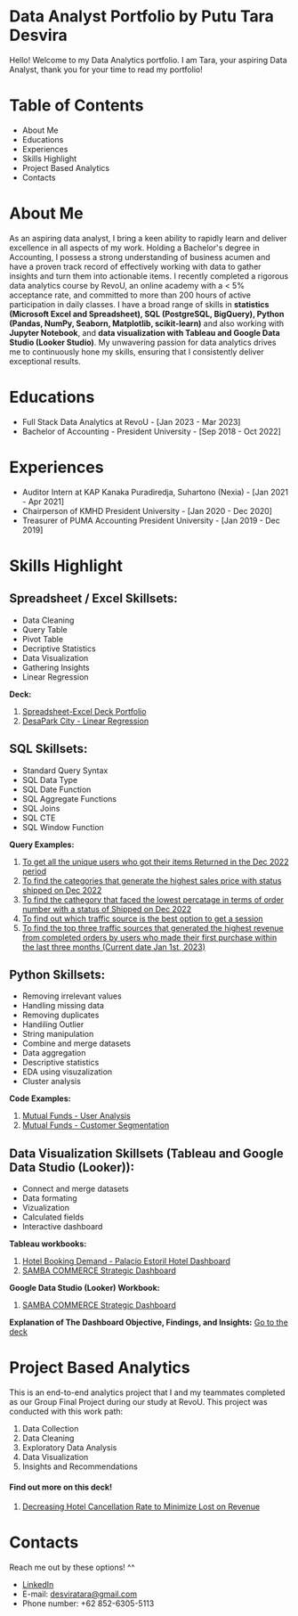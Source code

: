 # Data Analyst Portfolio by Putu Tara Desvira
Hello! Welcome to my Data Analytics portfolio.  I am Tara, your aspiring Data Analyst, thank you for your time to read my portfolio! 

# Table of Contents
* About Me
* Educations
* Experiences
* Skills Highlight
* Project Based Analytics
* Contacts

# About Me
As an aspiring data analyst, I bring a keen ability to rapidly learn and deliver excellence in all aspects of my work. Holding a Bachelor's degree in Accounting, I possess a strong understanding of business acumen and have a proven track record of effectively working with data to gather insights and turn them into actionable items. I recently completed a rigorous data analytics course by RevoU, an online academy with a < 5% acceptance rate, and committed to more than 200 hours of active participation in daily classes. I have a broad range of skills in **statistics (Microsoft Excel and Spreadsheet), SQL (PostgreSQL, BigQuery), Python (Pandas, NumPy, Seaborn, Matplotlib, scikit-learn)** and also working with **Jupyter Notebook**, and **data visualization with Tableau and Google Data Studio (Looker Studio)**. My unwavering passion for data analytics drives me to continuously hone my skills, ensuring that I consistently deliver exceptional results.

# Educations
* Full Stack Data Analytics at RevoU - [Jan 2023 - Mar 2023]
* Bachelor of Accounting - President University - [Sep 2018 - Oct 2022]

# Experiences
* Auditor Intern at KAP Kanaka Puradiredja, Suhartono (Nexia) - [Jan 2021 - Apr 2021]
* Chairperson of KMHD President University - [Jan 2020 - Dec 2020]
* Treasurer of PUMA Accounting President University - [Jan 2019 - Dec 2019]

# Skills Highlight
## Spreadsheet / Excel Skillsets:
* Data Cleaning
* Query Table
* Pivot Table
* Decriptive Statistics
* Data Visualization
* Gathering Insights
* Linear Regression

**Deck:**

1. [Spreadsheet-Excel Deck Portfolio](https://drive.google.com/file/d/1FOhpa6jPqr9HLKNQtl7os_FlGnOoc8Ji/view?usp=sharing)
2. [DesaPark City - Linear Regression](https://docs.google.com/spreadsheets/d/1EuE75mTwSmNcpX2vgH3Y6JC8GNwpEfg8uPLkv82xLM4/edit?usp=sharing)

## SQL Skillsets:
* Standard Query Syntax
* SQL Data Type
* SQL Date Function
* SQL Aggregate Functions
* SQL Joins
* SQL CTE
* SQL Window Function

**Query Examples:**
1. [To get all the unique users who got their items Returned in the Dec 2022 period ](https://console.cloud.google.com/bigquery?sq=542976873921:d16b89194d9945eaa9e5a06919efedd1)
2. [To find the categories that generate the highest sales price with status shipped on Dec 2022](https://console.cloud.google.com/bigquery?sq=542976873921:36c154473b4b4effae25a83eadfe8613)
3. [To find the cathegory that faced the lowest percatage in terms of order number with a status of Shipped on Dec 2022](https://console.cloud.google.com/bigquery?sq=542976873921:b9d04088f18a459a999b4befebd24481)
4. [To find out which traffic source is the best option to get a session](https://console.cloud.google.com/bigquery?sq=542976873921:5ccbaeeb6a754e4796dd5d98d6786f57)
5. [To find the top three traffic sources that generated the highest revenue from completed orders by users who made their first purchase within the last three months (Current date Jan 1st, 2023)](https://console.cloud.google.com/bigquery?sq=542976873921:4998d3983d994f57bdb183b1f6c1073e)

## Python Skillsets:
* Removing irrelevant values
* Handling missing data
* Removing duplicates
* Handiling Outlier
* String manipulation
* Combine and merge datasets
* Data aggregation
* Descriptive statistics
* EDA using visuzalization
* Cluster analysis

**Code Examples:**
1. [Mutual Funds - User Analysis](https://github.com/taradesvira/Putu-Tara-Desvira-Data-Analytics-Portfolio/blob/main/Mutual%20Fund%20Company%20User%20Analysis.ipynb)
2. [Mutual Funds - Customer Segmentation](https://github.com/taradesvira/Putu-Tara-Desvira-Data-Analytics-Portfolio/blob/main/Mutual_Fund_Customer_Segmentation.ipynb)

## Data Visualization Skillsets (Tableau and Google Data Studio (Looker)):
* Connect and merge datasets
* Data formating
* Vizualization
* Calculated fields
* Interactive dashboard

**Tableau workbooks:**
1. [Hotel Booking Demand - Palacio Estoril Hotel Dashboard](https://public.tableau.com/views/HotelBookingDemand-PalacioEstorilHotel/All?:language=en-US&:display_count=n&:origin=viz_share_link)
2. [SAMBA COMMERCE Strategic Dashboard](https://public.tableau.com/views/SAMBACOMMERCEStrategicDashboard/Dashboard?:language=en-US&:display_count=n&:origin=viz_share_link)

**Google Data Studio (Looker) Workbook:**
1. [SAMBA COMMERCE Strategic Dashboard](https://lookerstudio.google.com/reporting/6ba7c9c4-9d36-4263-ba6d-7c548fcf7e15/page/5WXKD)

**Explanation of The Dashboard Objective, Findings, and Insights:**
[Go to the deck](https://drive.google.com/file/d/1k5EOoFBf_6p_7WaMXIgnE53XzW6JDdw-/view?usp=sharing)

# Project Based Analytics
This is an end-to-end analytics project that I and my teammates completed as our Group Final Project during our study at RevoU. This project was conducted with this work path:
1. Data Collection
2. Data Cleaning
3. Exploratory Data Analysis
4. Data Visualization
5. Insights and Recommendations

#### Find out more on this deck!
1. [Decreasing Hotel Cancellation Rate to Minimize Lost on Revenue](https://drive.google.com/file/d/1GHPYOtAzpVQcBjve_-m0wxULTBXZ5YeA/view?usp=sharing)

# Contacts
Reach me out by these options! ^^
* [LinkedIn](https://www.linkedin.com/in/putu-tara-desvira/)
* E-mail: desviratara@gmail.com
* Phone number: +62 852-6305-5113
